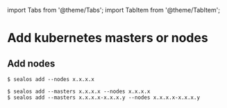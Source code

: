 import Tabs from '@theme/Tabs';
import TabItem from '@theme/TabItem';

# Add kubernetes masters or nodes

## Add nodes

<Tabs groupId="add_type">
  <TabItem value="add_node" label="Node" default>

```shell
$ sealos add --nodes x.x.x.x
```

  </TabItem>

  <TabItem value="add_default cluster" label="Default cluster" default>

```shell
$ sealos add --masters x.x.x.x --nodes x.x.x.x
$ sealos add --masters x.x.x.x-x.x.x.y --nodes x.x.x.x-x.x.x.y
```

  </TabItem>
</Tabs>
